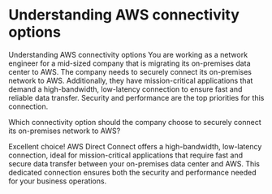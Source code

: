 # Understanding AWS connectivity options

Understanding AWS connectivity options
You are working as a network engineer for a mid-sized company that is migrating its on-premises data center to AWS. The company needs to securely connect its on-premises network to AWS. Additionally, they have mission-critical applications that demand a high-bandwidth, low-latency connection to ensure fast and reliable data transfer. Security and performance are the top priorities for this connection.

Which connectivity option should the company choose to securely connect its on-premises network to AWS?

Excellent choice! AWS Direct Connect offers a high-bandwidth, low-latency connection, ideal for mission-critical applications that require fast and secure data transfer between your on-premises data center and AWS. This dedicated connection ensures both the security and performance needed for your business operations.

